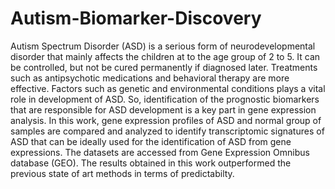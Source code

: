 # Autism-Biomarker-Discovery

Autism Spectrum Disorder (ASD) is a serious form of neurodevelopmental disorder that mainly affects the children at to the age group of 2 to 5. It can be controlled, but not be cured permanently if diagnosed later. Treatments such as antipsychotic medications and behavioral therapy are more effective. Factors such as genetic and environmental conditions plays a vital role in development of ASD. So, identification of the prognostic biomarkers that are responsible for ASD development is a key part in gene expression analysis. In this work, gene expression profiles of ASD and normal group of samples are compared and analyzed to identify transcriptomic signatures of ASD that can be ideally used for the identification of ASD from gene expressions. The datasets are accessed from Gene Expression Omnibus database (GEO). The results obtained in this work outperformed the previous state of art methods in terms of predictabilty.
